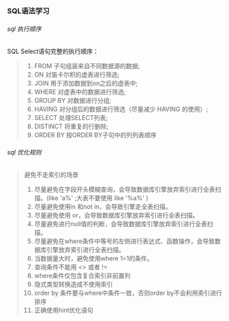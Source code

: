### SQL语法学习

###### sql 执行顺序

 SQL Select语句完整的执行顺序： 
> 1. FROM 子句组装来自不同数据源的数据;
> 2. ON 对笛卡尔积的虚表进行筛选;
> 3. JOIN 用于添加数据到on之后的虚表中;
> 4. WHERE 对虚表中的数据进行筛选;
> 5. GROUP BY 对数据进行分组;
> 6. HAVING 对分组后的数据进行筛选（尽量减少 HAVING 的使用）;
> 7. SELECT 处理SELECT列表;
> 8. DISTINCT 将重复的行删除;
> 9. ORDER BY 按ORDER BY子句中的列列表顺序

###### sql 优化规则

>  避免不走索引的场景
>  1. 尽量避免在字段开头模糊查询，会导致数据库引擎放弃索引进行全表扫描。(like 'a%' ;大表不要使用 like '%a%' )
>  2. 尽量避免使用in 和not in，会导致引擎走全表扫描。
>  3. 尽量避免使用 or，会导致数据库引擎放弃索引进行全表扫描。
>  4. 尽量避免进行null值的判断，会导致数据库引擎放弃索引进行全表扫描。
>  5. 尽量避免在where条件中等号的左侧进行表达式、函数操作，会导致数据库引擎放弃索引进行全表扫描。
>  6. 当数据量大时，避免使用where 1=1的条件。
>  7. 查询条件不能用 <> 或者 !=
>  8. where条件仅包含复合索引非前置列
>  9. 隐式类型转换造成不使用索引
>  10. order by 条件要与where中条件一致，否则order by不会利用索引进行排序
>  11. 正确使用hint优化语句
